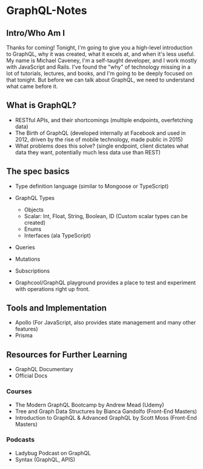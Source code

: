 # GraphQL-Notes

## Intro/Who Am I

Thanks for coming! Tonight, I'm going to give you a high-level introduction to GraphQL, why it was created, what it excels at, and when it's less useful. My name is Michael Caveney, I'm a self-taught developer, and I work mostly with JavaScript and Rails. I've found the "why" of technology missing in a lot of tutorials, lectures, and books, and I'm going to be deeply focused on that tonight. But before we can talk about GraphQL, we need to understand what came before it.

## What is GraphQL?

+ RESTful APIs, and their shortcomings (multiple endpoints, overfetching data)
+ The Birth of GraphQL (developed internally at Facebook and used in 2012, driven by the rise of mobile technology, made public in 2015)
+ What problems does this solve? (single endpoint, client dictates what data they want, potentially much less data use than REST)

## The spec basics

  + Type definition language (similar to Mongoose or TypeScript)

  + GraphQL Types
    + Objects
    + Scalar: Int, Float, String, Boolean, ID (Custom scalar types can be created)
    + Enums
    + Interfaces (ala TypeScript)
  
  + Queries
  + Mutations
  + Subscriptions
  + Graphcool/GraphQL playground provides a place to test and experiment with operations right up front.

## Tools and Implementation

+ Apollo (For JavaScript, also provides state management and many other features)
+ Prisma 

## Resources for Further Learning

+ GraphQL Documentary
+ Official Docs

### Courses

+ The Modern GraphQL Bootcamp by Andrew Mead (Udemy)
+ Tree and Graph Data Structures by Bianca Gandolfo (Front-End Masters)
+ Introduction to GraphQL & Advanced GraphQL by Scott Moss (Front-End Masters)

### Podcasts

+ Ladybug Podcast on GraphQL
+ Syntax (GraphQL, APIS)





